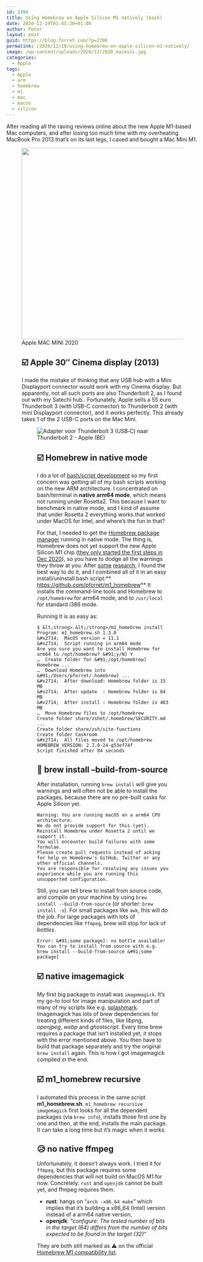 ```yaml
---
id: 2396
title: Using Homebrew on Apple Silicon M1 natively (bash)
date: 2020-12-19T01:45:30+01:00
author: Peter
layout: post
guid: https://blog.forret.com/?p=2396
permalink: /2020/12/19/using-homebrew-on-apple-silicon-m1-natively/
image: /wp-content/uploads/2020/12/2020_macmini.jpg
categories:
  - Apple
tags:
  - Apple
  - arm
  - homebrew
  - m1
  - mac
  - macos
  - silicon
---
```

After reading all the raving reviews online about the new Apple M1-based Mac computers, and after losing too much time with my overheating MacBook Pro 2013 that&#8217;s on its last legs, I caved and bought a Mac Mini M1. <figure class="wp-block-image size-large">

[<img  width="1000" height="500" src="https://blog.forret.com/wp-content/uploads/2020/12/2020_macmini.jpg" alt="" class="wp-image-2397" srcset="https://blog.forret.com/wp-content/uploads/2020/12/2020_macmini.jpg 1000w, https://blog.forret.com/wp-content/uploads/2020/12/2020_macmini-300x150.jpg 300w, https://blog.forret.com/wp-content/uploads/2020/12/2020_macmini-768x384.jpg 768w" sizes="(max-width: 1000px) 100vw, 1000px" />](https://blog.forret.com/wp-content/uploads/2020/12/2020_macmini.jpg) Apple MAC MINI 2020   

## &#x2611;&#xfe0f; Apple 30&#8243; Cinema display (2013)

I made the mistake of thinking that any USB hub with a Mini Displayport connector would work with my Cinema display. But apparently, not all such ports are also Thunderbolt 2, as I found out with my Satechi hub.. Fortunately, Apple sells a 55 euro Thunderbolt 3 (with USB-C connector) to Thunderbolt 2 (with mini Displayport connector), and it works perfectly. This already takes 1 of the 2 USB-C ports on the Mac Mini.<figure class="wp-block-image">

![Adapter voor Thunderbolt 3 (USB‑C) naar Thunderbolt 2 - Apple (BE)](https://store.storeimages.cdn-apple.com/4668/as-images.apple.com/is/MMEL2?wid=1144&hei=1144&fmt=jpeg&qlt=95&op_usm=0.5,0.5&.v=1590526638000)   

## &#x2611;&#xfe0f; Homebrew in native mode

I do a lot of [bash/script development](https://github.com/pforret?tab=repositories&q=&type=&language=shell) so my first concern was getting all of my bash scripts working on the new ARM architecture. I concentrated on bash/terminal in **native arm64 mode**, which means not running under Rosetta2. This because I want to benchmark in native mode, and I kind of assume that under Rosetta 2 everything works that worked under MacOS for Intel, and where&#8217;s the fun in that? 

For that, I needed to get the [Homebrew package manager](https://brew.sh/) running in native mode. The thing is, Homebrew does not yet support the new Apple Silicon M1 chip ([they only started the first steps in Dec 2020](https://brew.sh/2020/12/01/homebrew-2.6.0/)), so you have to dodge all the warnings they throw at you. After [some](https://medium.com/better-programming/5-things-i-have-learned-when-using-the-m1-chip-macbook-air-a77f93c50381) [research](https://github.com/mikelxc/Workarounds-for-ARM-mac), I found the best way to do it, and I combined all of it in an easy install/uninstall bash script:** <https://github.com/pforret/m1_homebrew>** It installs the command-line tools and Homebrew to `/opt/homebrew` for arm64 mode, and to `/usr/local` for standard i386 mode.

Running it is as easy as:

```
$ &lt;strong>.&lt;/strong>/m1_homebrew install
Program: m1_homebrew.sh 1.3.0
&#x2714;  MacOS version = 11.1
&#x2714;  Script running in arm64 mode
Are you sure you want to install Homebrew for arm64 to /opt/homebrew? &#91;y/N] Y 
…  Create folder for &#91;/opt/homebrew] Homebrew ...
…  Download Homebrew into &#91;/Users/pforret/.homebrew] ...
&#x2714;  After download: Homebrew folder is 15 MB
&#x2714;  After update  : Homebrew folder is 64 MB                                      
&#x2714;  After install : Homebrew folder is 463 MB                                           
…  Move Homebrew files to /opt/homebrew
Create folder share/zshet/.homebrew/SECURITY.md ...                                                   
Create folder share/zsh/site-functions
Create folder Caskroom
&#x2714;  All files moved to /opt/homebrew                           
HOMEBREW_VERSION: 2.7.0-24-g53ef74f
Script finished after 84 seconds
```

## &#x1f91e; brew install &#8211;build-from-source

After installation, running `brew install` will give you warnings and will often not be able to install the packages, because there are no pre-built casks for Apple Silicon yet.

```
Warning: You are running macOS on a arm64 CPU architecture.
We do not provide support for this (yet).
Reinstall Homebrew under Rosetta 2 until we support it.
You will encounter build failures with some formulae.
Please create pull requests instead of asking for help on Homebrew's GitHub, Twitter or any other official channels. 
You are responsible for resolving any issues you experience while you are running this unsupported configuration.
```

Still, you can tell brew to install from source code, and compile on your machine by using `brew install --build-from-source` (or shorter: `brew install -s`). For small packages like `awk`, this will do the job. For large packages with lots of dependencies like `ffmpeg`, brew will stop for lack of _bottles_.

```
Error: &#91;some package]: no bottle available!
You can try to install from source with e.g.
brew install --build-from-source &#91;some package]
```

## &#x2611;&#xfe0f; native imagemagick

My first big package to install was `imagemagick`. It&#8217;s my go-to tool for image manipulation and part of many of my scripts like e.g. [splashmark](https://blog.forret.com/2020/10/07/new-script-splashmark-easy-unsplash-image-markup-on-the-command-line/). Imagemagick has lots of brew dependencies for treating different kinds of files, like _libpng_, _openjpeg_, _webp_ and _ghostscript_. Every time brew requires a package that isn&#8217;t installed yet, it stops with the error mentioned above. You then have to build that package separately and try the original `brew install` again. This is how I got imagemagick compiled in the end.

## &#x2611;&#xfe0f; m1_homebrew recursive

I automated this process in the same script **m1_homebrew.sh**. `m1_homebrew recursive imagemagick` first looks for all the dependent packages (via `brew info`), installs those first one by one and then, at the end, installs the main package. It can take a long time but it&#8217;s magic when it works.

## &#x1f625; no native ffmpeg

Unfortunately, it doesn&#8217;t always work. I tried it for `ffmpeg`, but this package requires some dependencies that will not build on MacOS M1 for now. Concretely: `rust` and `openjdk` cannot be built yet, and ffmpeg requires them.

  * **rust**: hangs on &#8220;`arch -x86_64 make`&#8221; which implies that it&#8217;s building a x86_64 (Intel) version instead of a arm64 native version,
  * **openjdk**: &#8220;_configure: The tested number of bits in the target (64) differs from the number of bits expected to be found in the target (32)_&#8220;

They are both still marked as &#x26a0;&#xfe0f; on the official [Homebrew M1 compatibility list](https://github.com/Homebrew/brew/issues/7857).